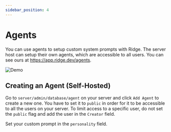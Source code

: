 ```yaml
---
sidebar_position: 4
---
```


# Agents

You can use agents to setup custom system prompts with Ridge. The server host can setup their own agents, which are accessible to all users. You can see ours at https://app.ridge.dev/agents.

![Demo](/img/agents_demo.gif)

## Creating an Agent (Self-Hosted)

Go to `server/admin/database/agent` on your server and click `Add Agent` to create a new one. You have to set it to `public` in order for it to be accessible to all the users on your server. To limit access to a specific user, do not set the `public` flag and add the user in the `Creator` field.

Set your custom prompt in the `personality` field.
